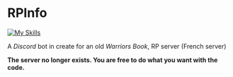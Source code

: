 # RPInfo

[![My Skills](https://skillicons.dev/icons?i=py,sqlite,discord,bots,github,idea&theme=light)](https://skillicons.dev)

A *Discord* bot in create for an old *Warriors Book*, RP server (French server)

**The server no longer exists. You are free to do what you want with the code.**
